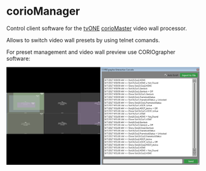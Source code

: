 # corioManager

[image1]: ./imgs/util.png "CORIOgrapher preview"

Control client software for the [tvONE](http://www.tvone.com/) [corioMaster](http://www.tvone.com/coriomaster-video-wall-processor-for-up-to-4-video-walls) video wall processor.

Allows to switch video wall presets by using telnet comands.

For preset management and video wall preview use CORIOgrapher software:

![alt text][image1]
